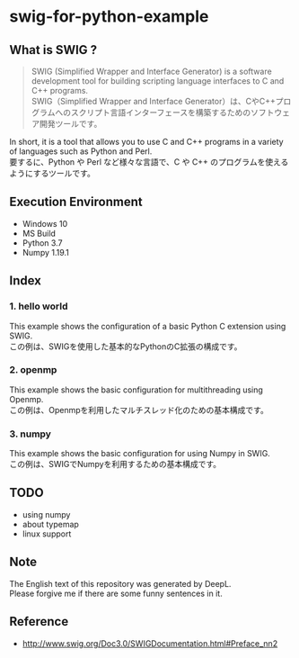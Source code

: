 # swig-for-python-example
## What is SWIG ?
> SWIG (Simplified Wrapper and Interface Generator) is a software development tool for building scripting language interfaces to C and C++ programs. <br>
SWIG（Simplified Wrapper and Interface Generator）は、CやC++プログラムへのスクリプト言語インターフェースを構築するためのソフトウェア開発ツールです。<br>

In short, it is a tool that allows you to use C and C++ programs in a variety of languages such as Python and Perl.<br>
要するに、Python や Perl など様々な言語で、C や C++ のプログラムを使えるようにするツールです。<br>

## Execution Environment
- Windows 10
- MS Build
- Python 3.7
- Numpy 1.19.1

## Index
### 1. hello world
This example shows the configuration of a basic Python C extension using SWIG.<br>
この例は、SWIGを使用した基本的なPythonのC拡張の構成です。<br>
### 2. openmp
This example shows the basic configuration for multithreading using Openmp.<br>
この例は、Openmpを利用したマルチスレッド化のための基本構成です。<br>
### 3. numpy
This example shows the basic configuration for using Numpy in SWIG.<br>
この例は、SWIGでNumpyを利用するための基本構成です。<br>

## TODO
- using numpy
- about typemap
- linux support

## Note
The English text of this repository was generated by DeepL.<br>
Please forgive me if there are some funny sentences in it.<br>


## Reference
- http://www.swig.org/Doc3.0/SWIGDocumentation.html#Preface_nn2